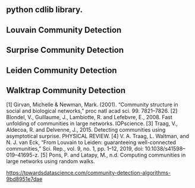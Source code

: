 


## python cdlib library.

## Louvain Community Detection

## Surprise Community Detection

## Leiden Community Detection

## Walktrap Community Detection

[1] Girvan, Michelle & Newman, Mark. (2001). “Community structure in social and biological networks,” proc natl acad sci. 99. 7821–7826.
[2] Blondel, V., Guillaume, J., Lambiotte, R. and Lefebvre, E., 2008. Fast unfolding of communities in large networks. IOPscience.
[3] Traag, V., Aldecoa, R. and Delvenne, J., 2015. Detecting communities using asymptotical surprise. PHYSICAL REVIEW.
[4] V. A. Traag, L. Waltman, and N. J. van Eck, “From Louvain to Leiden: guaranteeing well-connected communities,” Sci. Rep., vol. 9, no. 1, pp. 1–12, 2019, doi: 10.1038/s41598–019–41695-z.
[5] Pons, P. and Latapy, M., n.d. Computing communities in large networks using random walks.

https://towardsdatascience.com/community-detection-algorithms-9bd8951e7dae
